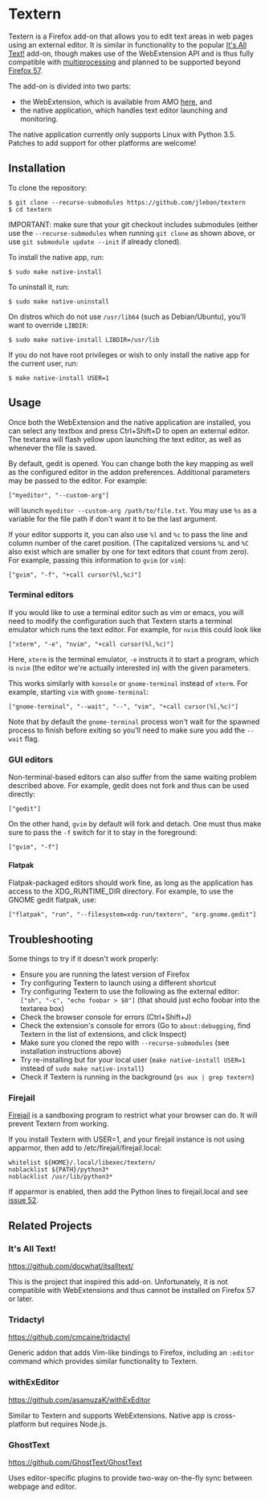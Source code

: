# Textern

Textern is a Firefox add-on that allows you to edit text
areas in web pages using an external editor. It is similar
in functionality to the popular
[It's All Text!](https://addons.mozilla.org/en-US/firefox/addon/its-all-text/)
add-on, though makes use of the WebExtension API and is thus
fully compatible with
[multiprocessing](https://wiki.mozilla.org/Electrolysis) and
planned to be supported beyond
[Firefox 57](https://blog.mozilla.org/addons/2017/02/16/the-road-to-firefox-57-compatibility-milestones/).

The add-on is divided into two parts:

- the WebExtension, which is available from AMO [here](https://addons.mozilla.org/addon/textern/), and
- the native application, which handles text editor
  launching and monitoring.

The native application currently only supports Linux with
Python 3.5. Patches to add support for other platforms are
welcome!

## Installation

To clone the repository:

```
$ git clone --recurse-submodules https://github.com/jlebon/textern
$ cd textern
```

IMPORTANT: make sure that your git checkout includes
submodules (either use the `--recurse-submodules` when
running `git clone` as shown above, or use
`git submodule update --init` if already cloned).

To install the native app, run:

```
$ sudo make native-install
```

To uninstall it, run:

```
$ sudo make native-uninstall
```

On distros which do not use `/usr/lib64` (such as
Debian/Ubuntu), you'll want to override `LIBDIR`:

```
$ sudo make native-install LIBDIR=/usr/lib
```

If you do not have root privileges or wish to only install
the native app for the current user, run:

```
$ make native-install USER=1
```

## Usage

Once both the WebExtension and the native application are
installed, you can select any textbox and press Ctrl+Shift+D
to open an external editor. The textarea will flash yellow
upon launching the text editor, as well as whenever the file
is saved.

By default, gedit is opened. You can change both the key
mapping as well as the configured editor in the addon
preferences. Additional parameters may be passed to the
editor. For example:

```
["myeditor", "--custom-arg"]
```

will launch `myeditor --custom-arg /path/to/file.txt`. You
may use `%s` as a variable for the file path if don't want
it to be the last argument.

If your editor supports it, you can also use `%l` and `%c`
to pass the line and column number of the caret position.
(The capitalized versions `%L` and `%C` also exist which are
smaller by one for text editors that count from zero). For
example, passing this information to `gvim` (or `vim`):

```
["gvim", "-f", "+call cursor(%l,%c)"]
```

### Terminal editors

If you would like to use a terminal editor such as vim or
emacs, you will need to modify the configuration such that
Textern starts a terminal emulator which runs the text
editor. For example, for `nvim` this could look like

```
["xterm", "-e", "nvim", "+call cursor(%l,%c)"]
```

Here, `xterm` is the terminal emulator, `-e` instructs it to
start a program, which is `nvim` (the editor we're actually
interested in) with the given parameters.

This works similarly with `konsole` or `gnome-terminal`
instead of `xterm`. For example, starting `vim` with
`gnome-terminal`:

```
["gnome-terminal", "--wait", "--", "vim", "+call cursor(%l,%c)"]
```

Note that by default the `gnome-terminal` process won't wait
for the spawned process to finish before exiting so you'll
need to make sure you add the `--wait` flag.

### GUI editors

Non-terminal-based editors can also suffer from the same
waiting problem described above. For example, gedit does not
fork and thus can be used directly:

```
["gedit"]
```

On the other hand, `gvim` by default will fork and detach.
One must thus make sure to pass the `-f` switch for it to
stay in the foreground:

```
["gvim", "-f"]
```

#### Flatpak

Flatpak-packaged editors should work fine, as long as the
application has access to the XDG_RUNTIME_DIR directory.
For example, to use the GNOME gedit flatpak, use:

```
["flatpak", "run", "--filesystem=xdg-run/textern", "org.gnome.gedit"]
```

## Troubleshooting

Some things to try if it doesn't work properly:

 * Ensure you are running the latest version of Firefox
 * Try configuring Textern to launch using a different shortcut
 * Try configuring Textern to use the following as the external editor: `["sh", "-c", "echo foobar > $0"]` (that should just echo foobar into the textarea box)
 * Check the browser console for errors (Ctrl+Shift+J)
 * Check the extension's console for errors (Go to `about:debugging`, find Textern in the list of extensions, and click Inspect)
 * Make sure you cloned the repo with `--recurse-submodules` (see installation instructions above)
 * Try re-installing but for your local user (`make native-install USER=1` instead of `sudo make native-install`)
 * Check if Textern is running in the background (`ps aux | grep textern`)

### Firejail

[Firejail](https://firejail.wordpress.com/) is a sandboxing program to restrict what your browser can do. It will prevent Textern from working.

If you install Textern with USER=1, and your firejail instance is not using apparmor, then add to /etc/firejail/firejail.local:

    whitelist ${HOME}/.local/libexec/textern/
    noblacklist ${PATH}/python3*
    noblacklist /usr/lib/python3*

If apparmor is enabled, then add the Python lines to firejail.local and see [issue 52](#52).

## Related Projects

### It's All Text!

https://github.com/docwhat/itsalltext/

This is the project that inspired this add-on.
Unfortunately, it is not compatible with WebExtensions and
thus cannot be installed on Firefox 57 or later.

### Tridactyl

https://github.com/cmcaine/tridactyl

Generic addon that adds Vim-like bindings to Firefox,
including an `:editor` command which provides similar
functionality to Textern.

### withExEditor

https://github.com/asamuzaK/withExEditor

Similar to Textern and supports WebExtensions. Native app is
cross-platform but requires Node.js.

### GhostText

https://github.com/GhostText/GhostText

Uses editor-specific plugins to provide two-way on-the-fly
sync between webpage and editor.
